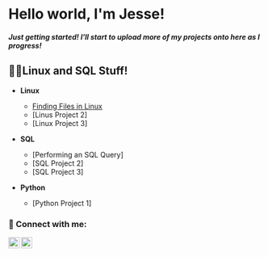 <h1>Hello world, I'm Jesse! <br/>
<h5>Just getting started! I'll start to upload more of my projects onto here as I progress!<br/>


<h2>👨‍💻Linux and SQL Stuff!</h2>

- <b>Linux</b>
  - [Finding Files in Linux](https://github.com/yooJess/FindingFilesInLinux/tree/main)<!-- Need to put links here, so they can navigate to the site-->
  - [Linus Project 2]
  - [Linux Project 3]
    
- <b>SQL</b>
  - [Performing an SQL Query]
  - [SQL Project 2]
  - [SQL Project 3]

- <b>Python</b>
  - [Python Project 1]

<h3> 🤳 Connect with me:</h3>

[<img align="left" alt="JesseHer | LinkedIn" width="22px" src="https://cdn.jsdelivr.net/npm/simple-icons@v3/icons/linkedin.svg" />][linkedin]
[<img align="left" alt="JesseHer | YouTube" width="22px" src="https://cdn.jsdelivr.net/npm/simple-icons@v3/icons/youtube.svg" />][youtube]

[youtube]: https://www.youtube.com/c/yoojesss
[linkedin]: https://linkedin.com/in/jesseheru

<!--
Here are some ideas to get you started:

- 🔭 I’m currently working on ...
- 🌱 I’m currently learning ...
- 👯 I’m looking to collaborate on ...
- 🤔 I’m looking for help with ...
- 💬 Ask me about ...
- 📫 How to reach me: ...
- 😄 Pronouns: ...
- ⚡ Fun fact: ...
-->
